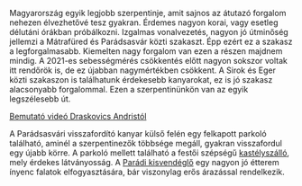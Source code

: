 Magyarország egyik legjobb szerpentinje, amit sajnos az átutazó forgalom nehezen élvezhetővé tesz gyakran. Érdemes nagyon korai, vagy esetleg délutáni órákban próbálkozni. Izgalmas vonalvezetés, nagyon jó útminőség jellemzi a Mátrafüred és Parádsasvár közti szakaszt. Épp ezért ez a szakasz a legforgalmasabb. Kiemelten nagy forgalom van ezen a részen majdnem mindig. A 2021-es sebességmérés csökkentés előtt nagyon sokszor voltak itt rendőrök is, de ez újabban nagymértékben csökkent. A Sirok és Eger közti szakaszon is találhatunk érdekesebb kanyarokat, ez is jó szakasz alacsonyabb forgalommal. Ezen a szerpentinünkön van az egyik legszélesebb út.

[Bemutató videó Draskovics Andristól](https://youtu.be/EZHj94m7IBw?t=334)

A Parádsasvári visszafordító kanyar külső felén egy felkapott parkoló található, aminél a szerpentinezők többsége megáll, gyakran visszafordul egy újabb körre. A parkoló mellett található a festői szépségű [kastélyszálló](http://www.khs.hu/), mely érdekes látványosság. A [Parádi kisvendéglő](https://paradikisvendeglo.hu/) egy nagyon jó étterem ínyenc falatok elfogyasztására, bár viszonylag erős árazással rendelkezik.